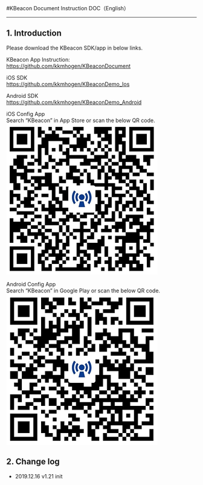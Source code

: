 #KBeacon Document Instruction DOC（English）

----
## 1. Introduction
Please download the KBeacon SDK/app in below links.  

KBeacon App Instruction:  
https://github.com/kkmhogen/KBeaconDocument

iOS SDK  
https://github.com/kkmhogen/KBeaconDemo_Ios

Android SDK  
https://github.com/kkmhogen/KBeaconDemo_Android

iOS Config App  
Search “KBeacon” in App Store or scan the below QR code.
![avatar](https://github.com/kkmhogen/KBeaconDocument/blob/master/IosApp.jpg)

Android Config App  
Search “KBeacon” in Google Play or scan the below QR code.
![avatar](https://github.com/kkmhogen/KBeaconDocument/blob/master/AndroidApp.jpg)

## 2. Change log
* 2019.12.16 v1.21 init
